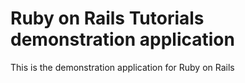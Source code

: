 # Ruby on Rails Tutorials demonstration application

This is the demonstration application for Ruby on Rails